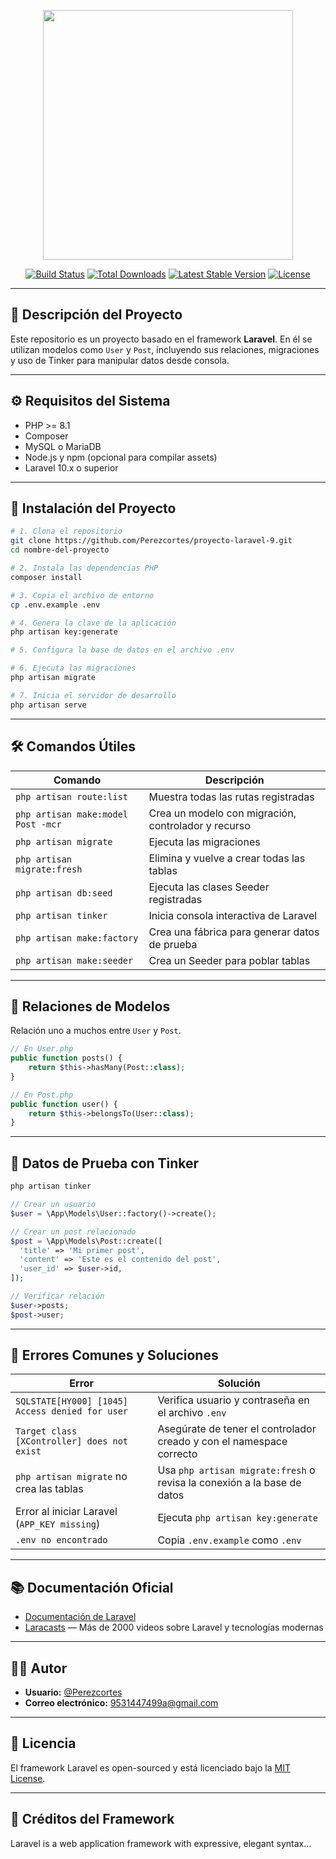 <p align="center"><a href="https://laravel.com" target="_blank"><img src="https://raw.githubusercontent.com/laravel/art/master/logo-lockup/5%20SVG/2%20CMYK/1%20Full%20Color/laravel-logolockup-cmyk-red.svg" width="400"></a></p>

<p align="center">
<a href="https://travis-ci.org/laravel/framework"><img src="https://travis-ci.org/laravel/framework.svg" alt="Build Status"></a>
<a href="https://packagist.org/packages/laravel/framework"><img src="https://img.shields.io/packagist/dt/laravel/framework" alt="Total Downloads"></a>
<a href="https://packagist.org/packages/laravel/framework"><img src="https://img.shields.io/packagist/v/laravel/framework" alt="Latest Stable Version"></a>
<a href="https://packagist.org/packages/laravel/framework"><img src="https://img.shields.io/packagist/l/laravel/framework" alt="License"></a>
</p>

---

## 📌 Descripción del Proyecto

Este repositorio es un proyecto basado en el framework **Laravel**. En él se utilizan modelos como `User` y `Post`, incluyendo sus relaciones, migraciones y uso de Tinker para manipular datos desde consola.

---

## ⚙️ Requisitos del Sistema

- PHP >= 8.1
- Composer
- MySQL o MariaDB
- Node.js y npm (opcional para compilar assets)
- Laravel 10.x o superior

---

## 🚀 Instalación del Proyecto

```bash
# 1. Clona el repositorio
git clone https://github.com/Perezcortes/proyecto-laravel-9.git
cd nombre-del-proyecto

# 2. Instala las dependencias PHP
composer install

# 3. Copia el archivo de entorno
cp .env.example .env

# 4. Genera la clave de la aplicación
php artisan key:generate

# 5. Configura la base de datos en el archivo .env

# 6. Ejecuta las migraciones
php artisan migrate

# 7. Inicia el servidor de desarrollo
php artisan serve
```

---

## 🛠 Comandos Útiles

| Comando                                | Descripción                                    |
|----------------------------------------|------------------------------------------------|
| `php artisan route:list`              | Muestra todas las rutas registradas           |
| `php artisan make:model Post -mcr`    | Crea un modelo con migración, controlador y recurso |
| `php artisan migrate`                 | Ejecuta las migraciones                       |
| `php artisan migrate:fresh`           | Elimina y vuelve a crear todas las tablas     |
| `php artisan db:seed`                 | Ejecuta las clases Seeder registradas         |
| `php artisan tinker`                  | Inicia consola interactiva de Laravel         |
| `php artisan make:factory`           | Crea una fábrica para generar datos de prueba |
| `php artisan make:seeder`            | Crea un Seeder para poblar tablas             |

---

## 🔄 Relaciones de Modelos

Relación uno a muchos entre `User` y `Post`.

```php
// En User.php
public function posts() {
    return $this->hasMany(Post::class);
}

// En Post.php
public function user() {
    return $this->belongsTo(User::class);
}
```

---

## 🧪 Datos de Prueba con Tinker

```bash
php artisan tinker
```

```php
// Crear un usuario
$user = \App\Models\User::factory()->create();

// Crear un post relacionado
$post = \App\Models\Post::create([
  'title' => 'Mi primer post',
  'content' => 'Este es el contenido del post',
  'user_id' => $user->id,
]);

// Verificar relación
$user->posts;
$post->user;
```

---

## 🧯 Errores Comunes y Soluciones

| Error                                                                  | Solución                                                                 |
|------------------------------------------------------------------------|--------------------------------------------------------------------------|
| `SQLSTATE[HY000] [1045] Access denied for user`                        | Verifica usuario y contraseña en el archivo `.env`                      |
| `Target class [XController] does not exist`                            | Asegúrate de tener el controlador creado y con el namespace correcto   |
| `php artisan migrate` no crea las tablas                              | Usa `php artisan migrate:fresh` o revisa la conexión a la base de datos |
| Error al iniciar Laravel (`APP_KEY missing`)                          | Ejecuta `php artisan key:generate`                                      |
| `.env no encontrado`                                                  | Copia `.env.example` como `.env`                                        |

---

## 📚 Documentación Oficial

- [Documentación de Laravel](https://laravel.com/docs)
- [Laracasts](https://laracasts.com) — Más de 2000 videos sobre Laravel y tecnologías modernas

---

## 🙋‍♂️ Autor

- **Usuario:** [@Perezcortes](https://github.com/Perezcortes)
- **Correo electrónico:** 9531447499a@gmail.com

---

## 📝 Licencia

El framework Laravel es open-sourced y está licenciado bajo la [MIT License](https://opensource.org/licenses/MIT).

---

## 🎁 Créditos del Framework

Laravel is a web application framework with expressive, elegant syntax...
